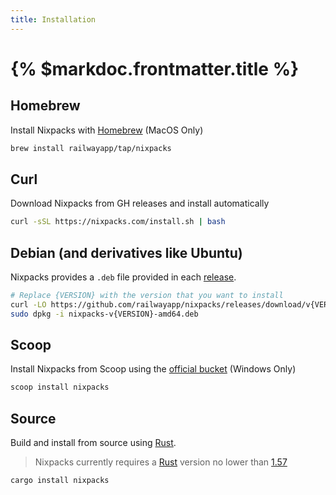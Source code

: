 ```yaml
---
title: Installation
---
```


# {% $markdoc.frontmatter.title %}

## Homebrew

Install Nixpacks with [Homebrew](https://brew.sh/) (MacOS Only)

```sh
brew install railwayapp/tap/nixpacks
```

## Curl

Download Nixpacks from GH releases and install automatically

```sh
curl -sSL https://nixpacks.com/install.sh | bash
```

## Debian (and derivatives like Ubuntu)

Nixpacks provides a `.deb` file provided in each [release](https://github.com/railwayapp/nixpacks/releases).

```sh
# Replace {VERSION} with the version that you want to install
curl -LO https://github.com/railwayapp/nixpacks/releases/download/v{VERSION}/nixpacks-v{VERSION}-amd64.deb
sudo dpkg -i nixpacks-v{VERSION}-amd64.deb
```

## Scoop

Install Nixpacks from Scoop using the [official bucket](https://github.com/ScoopInstaller/Main/blob/master/bucket/nixpacks.json) (Windows Only)

```powershell
scoop install nixpacks
```

## Source

Build and install from source using [Rust](https://www.rust-lang.org/tools/install).

> Nixpacks currently requires a [Rust](https://www.rust-lang.org/tools/install) version no lower than [1.57](https://blog.rust-lang.org/2021/12/02/Rust-1.57.0.html)

```sh
cargo install nixpacks
```
